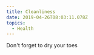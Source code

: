 ```yaml
---
title: Cleanliness
date: 2019-04-26T08:03:11.078Z
topics:
  - Health
---
```

Don't forget to dry your toes
